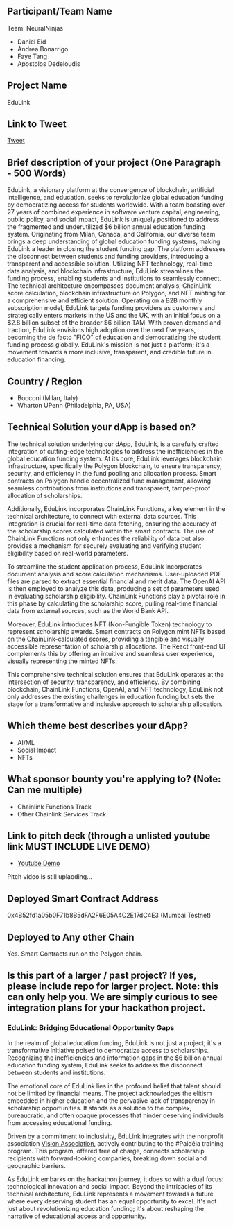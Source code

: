 ## Participant/Team Name

Team: NeuralNinjas

- Daniel Eid
- Andrea Bonarrigo
- Faye Tang
- Apostolos Dedeloudis

## Project Name

EduLink

## Link to Tweet

[Tweet](https://x.com/WaverAndrew/status/1761417681364799635?s=20)

## Brief description of your project (One Paragraph - 500 Words)

EduLink, a visionary platform at the convergence of blockchain, artificial intelligence, and education, seeks to revolutionize global education funding by democratizing access for students worldwide. With a team boasting over 27 years of combined experience in software venture capital, engineering, public policy, and social impact, EduLink is uniquely positioned to address the fragmented and underutilized $6 billion annual education funding system. Originating from Milan, Canada, and California, our diverse team brings a deep understanding of global education funding systems, making EduLink a leader in closing the student funding gap. The platform addresses the disconnect between students and funding providers, introducing a transparent and accessible solution. Utilizing NFT technology, real-time data analysis, and blockchain infrastructure, EduLink streamlines the funding process, enabling students and institutions to seamlessly connect. The technical architecture encompasses document analysis, ChainLink score calculation, blockchain infrastructure on Polygon, and NFT minting for a comprehensive and efficient solution. Operating on a B2B monthly subscription model, EduLink targets funding providers as customers and strategically enters markets in the US and the UK, with an initial focus on a $2.8 billion subset of the broader $6 billion TAM. With proven demand and traction, EduLink envisions high adoption over the next five years, becoming the de facto "FICO" of education and democratizing the student funding process globally. EduLink's mission is not just a platform; it's a movement towards a more inclusive, transparent, and credible future in education financing.

## Country / Region

- Bocconi (Milan, Italy)
- Wharton UPenn (Philadelphia, PA, USA)

## Technical Solution your dApp is based on?

The technical solution underlying our dApp, EduLink, is a carefully crafted integration of cutting-edge technologies to address the inefficiencies in the global education funding system. At its core, EduLink leverages blockchain infrastructure, specifically the Polygon blockchain, to ensure transparency, security, and efficiency in the fund pooling and allocation process. Smart contracts on Polygon handle decentralized fund management, allowing seamless contributions from institutions and transparent, tamper-proof allocation of scholarships.

Additionally, EduLink incorporates ChainLink Functions, a key element in the technical architecture, to connect with external data sources. This integration is crucial for real-time data fetching, ensuring the accuracy of the scholarship scores calculated within the smart contracts. The use of ChainLink Functions not only enhances the reliability of data but also provides a mechanism for securely evaluating and verifying student eligibility based on real-world parameters.

To streamline the student application process, EduLink incorporates document analysis and score calculation mechanisms. User-uploaded PDF files are parsed to extract essential financial and merit data. The OpenAI API is then employed to analyze this data, producing a set of parameters used in evaluating scholarship eligibility. ChainLink Functions play a pivotal role in this phase by calculating the scholarship score, pulling real-time financial data from external sources, such as the World Bank API.

Moreover, EduLink introduces NFT (Non-Fungible Token) technology to represent scholarship awards. Smart contracts on Polygon mint NFTs based on the ChainLink-calculated scores, providing a tangible and visually accessible representation of scholarship allocations. The React front-end UI complements this by offering an intuitive and seamless user experience, visually representing the minted NFTs.

This comprehensive technical solution ensures that EduLink operates at the intersection of security, transparency, and efficiency. By combining blockchain, ChainLink Functions, OpenAI, and NFT technology, EduLink not only addresses the existing challenges in education funding but sets the stage for a transformative and inclusive approach to scholarship allocation.

## Which theme best describes your dApp?

- AI/ML
- Social Impact
- NFTs

## What sponsor bounty you're applying to? (Note: Can me multiple)

- Chainlink Functions Track
- Other Chainlink Services Track

## Link to pitch deck (through a unlisted youtube link MUST INCLUDE LIVE DEMO)

- [Youtube Demo](https://youtu.be/lr5xClV9USs)

Pitch video is still uplaoding...

## Deployed Smart Contract Address

0x4B52fd1a05b0F71b8B5dFA2F6E05A4C2E17dC4E3 (Mumbai Testnet)

## Deployed to Any other Chain

Yes. Smart Contracts run on the Polygon chain.

## Is this part of a larger / past project? If yes, please include repo for larger project. Note: this can only help you. We are simply curious to see integration plans for your hackathon project.

### EduLink: Bridging Educational Opportunity Gaps

In the realm of global education funding, EduLink is not just a project; it's a transformative initiative poised to democratize access to scholarships. Recognizing the inefficiencies and information gaps in the $6 billion annual education funding system, EduLink seeks to address the disconnect between students and institutions.

The emotional core of EduLink lies in the profound belief that talent should not be limited by financial means. The project acknowledges the elitism embedded in higher education and the pervasive lack of transparency in scholarship opportunities. It stands as a solution to the complex, bureaucratic, and often opaque processes that hinder deserving individuals from accessing educational funding.

Driven by a commitment to inclusivity, EduLink integrates with the nonprofit association [Vision Association](https://visionaps.org/), actively contributing to the #Paidéia training program. This program, offered free of charge, connects scholarship recipients with forward-looking companies, breaking down social and geographic barriers.

As EduLink embarks on the hackathon journey, it does so with a dual focus: technological innovation and social impact. Beyond the intricacies of its technical architecture, EduLink represents a movement towards a future where every deserving student has an equal opportunity to excel. It's not just about revolutionizing education funding; it's about reshaping the narrative of educational access and opportunity.
